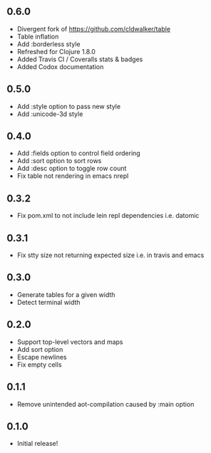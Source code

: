 ## 0.6.0
* Divergent fork of https://github.com/cldwalker/table
* Table inflation
* Add :borderless style
* Refreshed for Clojure 1.8.0
* Added Travis CI / Coveralls stats & badges
* Added Codox documentation

## 0.5.0
* Add :style option to pass new style
* Add :unicode-3d style

## 0.4.0
* Add :fields option to control field ordering
* Add :sort option to sort rows
* Add :desc option to toggle row count
* Fix table not rendering in emacs nrepl

## 0.3.2
* Fix pom.xml to not include lein repl dependencies i.e. datomic

## 0.3.1
* Fix stty size not returning expected size i.e. in travis and emacs

## 0.3.0
* Generate tables for a given width
* Detect terminal width

## 0.2.0
* Support top-level vectors and maps
* Add sort option
* Escape newlines
* Fix empty cells

## 0.1.1
* Remove unintended aot-compilation caused by :main option

## 0.1.0
* Initial release!
